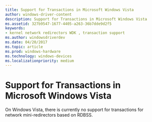 ```yaml
---
title: Support for Transactions in Microsoft Windows Vista
author: windows-driver-content
description: Support for Transactions in Microsoft Windows Vista
ms.assetid: 327b9547-1677-4405-a263-36b7dde9d2f5
keywords:
- kernel network redirectors WDK , transaction support
ms.author: windowsdriverdev
ms.date: 04/20/2017
ms.topic: article
ms.prod: windows-hardware
ms.technology: windows-devices
ms.localizationpriority: medium
---
```


# Support for Transactions in Microsoft Windows Vista


On Windows Vista, there is currently no support for transactions for network mini-redirectors based on RDBSS.

 

 




